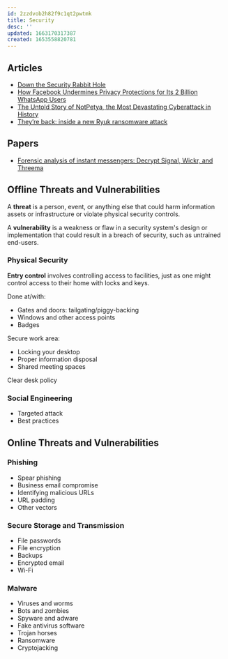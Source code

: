 ```yaml
---
id: 2zzdvob2h82f9c1qt2pwtmk
title: Security
desc: ''
updated: 1663170317387
created: 1653558820781
---
```


## Articles

- [Down the Security Rabbit Hole](https://medium.com/s/the-firewall/down-the-security-rabbit-hole-31327f47743d)
- [How Facebook Undermines Privacy Protections for Its 2 Billion WhatsApp Users](https://www.propublica.org/article/how-facebook-undermines-privacy-protections-for-its-2-billion-whatsapp-users)
- [The Untold Story of NotPetya, the Most Devastating Cyberattack in History](https://www.wired.com/story/notpetya-cyberattack-ukraine-russia-code-crashed-the-world/)
- [They’re back: inside a new Ryuk ransomware attack](https://news.sophos.com/en-us/2020/10/14/inside-a-new-ryuk-ransomware-attack/)

## Papers

- [Forensic analysis of instant messengers: Decrypt Signal, Wickr, and Threema](https://www.sciencedirect.com/science/article/pii/S2666281722000166)

## Offline Threats and Vulnerabilities

A **threat** is a person, event, or anything else that could harm information assets or infrastructure or violate physical security controls.

A **vulnerability** is a weakness or flaw in a security system's design or implementation that could result in a breach of security, such as untrained end-users.

### Physical Security

**Entry control** involves controlling access to facilities, just as one might control access to their home with locks and keys.

Done at/with:

- Gates and doors: tailgating/piggy-backing
- Windows and other access points
- Badges

Secure work area:

- Locking your desktop
- Proper information disposal
- Shared meeting spaces

Clear desk policy

### Social Engineering

- Targeted attack
- Best practices

## Online Threats and Vulnerabilities

### Phishing

- Spear phishing
- Business email compromise
- Identifying malicious URLs
- URL padding
- Other vectors

### Secure Storage and Transmission

- File passwords
- File encryption
- Backups
- Encrypted email
- Wi-Fi

### Malware

- Viruses and worms
- Bots and zombies
- Spyware and adware
- Fake antivirus software
- Trojan horses
- Ransomware
- Cryptojacking
